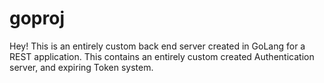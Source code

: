 # goproj
Hey! This is an entirely custom back end server created in GoLang for a REST application.
This contains an entirely custom created Authentication server, and expiring Token system.
